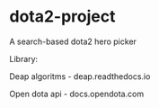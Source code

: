 # dota2-project
A search-based dota2 hero picker

Library:

Deap algoritms - deap.readthedocs.io

Open dota api - docs.opendota.com
